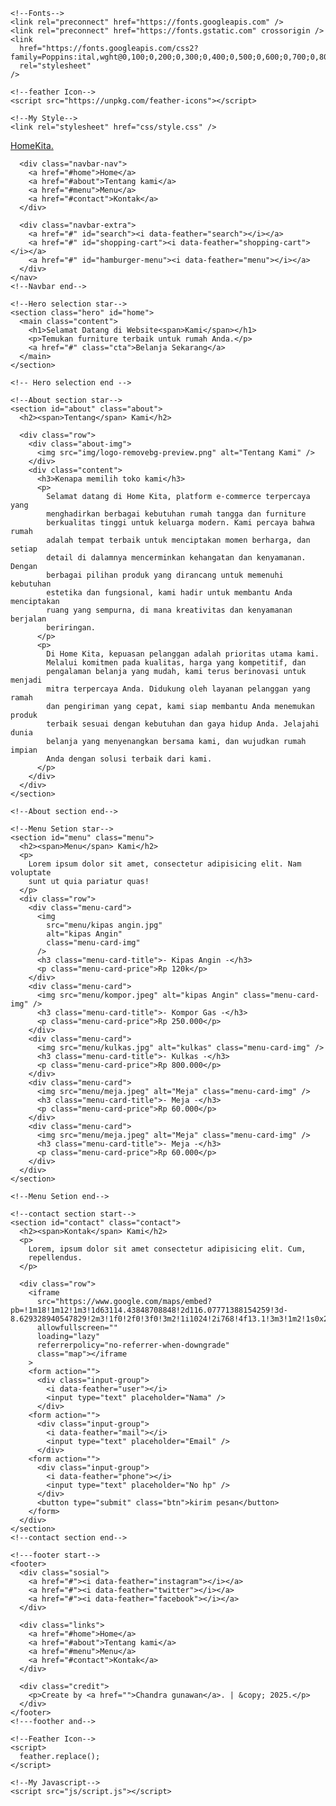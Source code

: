 <html lang="id">
  <head>
    <meta charset="utf-8" />
    <meta http-equiv="X-UA-Compatible" content="IE=edge" />
    <meta name="viewport" content="width=device-width, initial-scale=1" />
    <title>Home Kita</title>

    <!--Fonts-->
    <link rel="preconnect" href="https://fonts.googleapis.com" />
    <link rel="preconnect" href="https://fonts.gstatic.com" crossorigin />
    <link
      href="https://fonts.googleapis.com/css2?family=Poppins:ital,wght@0,100;0,200;0,300;0,400;0,500;0,600;0,700;0,800;0,900;1,100;1,200;1,300;1,400;1,500;1,600;1,700;1,800;1,900&display=swap"
      rel="stylesheet"
    />

    <!--feather Icon-->
    <script src="https://unpkg.com/feather-icons"></script>

    <!--My Style-->
    <link rel="stylesheet" href="css/style.css" />
  </head>

  <body>
    <!--Navbar Start-->
    <nav class="navbar">
      <a href="#" class="navbar-logo">Home<span>Kita</span>.</a>

      <div class="navbar-nav">
        <a href="#home">Home</a>
        <a href="#about">Tentang kami</a>
        <a href="#menu">Menu</a>
        <a href="#contact">Kontak</a>
      </div>

      <div class="navbar-extra">
        <a href="#" id="search"><i data-feather="search"></i></a>
        <a href="#" id="shopping-cart"><i data-feather="shopping-cart"></i></a>
        <a href="#" id="hamburger-menu"><i data-feather="menu"></i></a>
      </div>
    </nav>
    <!--Navbar end-->

    <!--Hero selection star-->
    <section class="hero" id="home">
      <main class="content">
        <h1>Selamat Datang di Website<span>Kami</span></h1>
        <p>Temukan furniture terbaik untuk rumah Anda.</p>
        <a href="#" class="cta">Belanja Sekarang</a>
      </main>
    </section>

    <!-- Hero selection end -->

    <!--About section star-->
    <section id="about" class="about">
      <h2><span>Tentang</span> Kami</h2>

      <div class="row">
        <div class="about-img">
          <img src="img/logo-removebg-preview.png" alt="Tentang Kami" />
        </div>
        <div class="content">
          <h3>Kenapa memilih toko kami</h3>
          <p>
            Selamat datang di Home Kita, platform e-commerce terpercaya yang
            menghadirkan berbagai kebutuhan rumah tangga dan furniture
            berkualitas tinggi untuk keluarga modern. Kami percaya bahwa rumah
            adalah tempat terbaik untuk menciptakan momen berharga, dan setiap
            detail di dalamnya mencerminkan kehangatan dan kenyamanan. Dengan
            berbagai pilihan produk yang dirancang untuk memenuhi kebutuhan
            estetika dan fungsional, kami hadir untuk membantu Anda menciptakan
            ruang yang sempurna, di mana kreativitas dan kenyamanan berjalan
            beriringan.
          </p>
          <p>
            Di Home Kita, kepuasan pelanggan adalah prioritas utama kami.
            Melalui komitmen pada kualitas, harga yang kompetitif, dan
            pengalaman belanja yang mudah, kami terus berinovasi untuk menjadi
            mitra terpercaya Anda. Didukung oleh layanan pelanggan yang ramah
            dan pengiriman yang cepat, kami siap membantu Anda menemukan produk
            terbaik sesuai dengan kebutuhan dan gaya hidup Anda. Jelajahi dunia
            belanja yang menyenangkan bersama kami, dan wujudkan rumah impian
            Anda dengan solusi terbaik dari kami.
          </p>
        </div>
      </div>
    </section>

    <!--About section end-->

    <!--Menu Setion star-->
    <section id="menu" class="menu">
      <h2><span>Menu</span> Kami</h2>
      <p>
        Lorem ipsum dolor sit amet, consectetur adipisicing elit. Nam voluptate
        sunt ut quia pariatur quas!
      </p>
      <div class="row">
        <div class="menu-card">
          <img
            src="menu/kipas angin.jpg"
            alt="kipas Angin"
            class="menu-card-img"
          />
          <h3 class="menu-card-title">- Kipas Angin -</h3>
          <p class="menu-card-price">Rp 120k</p>
        </div>
        <div class="menu-card">
          <img src="menu/kompor.jpeg" alt="kipas Angin" class="menu-card-img" />
          <h3 class="menu-card-title">- Kompor Gas -</h3>
          <p class="menu-card-price">Rp 250.000</p>
        </div>
        <div class="menu-card">
          <img src="menu/kulkas.jpg" alt="kulkas" class="menu-card-img" />
          <h3 class="menu-card-title">- Kulkas -</h3>
          <p class="menu-card-price">Rp 800.000</p>
        </div>
        <div class="menu-card">
          <img src="menu/meja.jpeg" alt="Meja" class="menu-card-img" />
          <h3 class="menu-card-title">- Meja -</h3>
          <p class="menu-card-price">Rp 60.000</p>
        </div>
        <div class="menu-card">
          <img src="menu/meja.jpeg" alt="Meja" class="menu-card-img" />
          <h3 class="menu-card-title">- Meja -</h3>
          <p class="menu-card-price">Rp 60.000</p>
        </div>
      </div>
    </section>

    <!--Menu Setion end-->

    <!--contact section start-->
    <section id="contact" class="contact">
      <h2><span>Kontak</span> Kami</h2>
      <p>
        Lorem, ipsum dolor sit amet consectetur adipisicing elit. Cum,
        repellendus.
      </p>

      <div class="row">
        <iframe
          src="https://www.google.com/maps/embed?pb=!1m18!1m12!1m3!1d63114.43848708848!2d116.07771388154259!3d-8.629328940547829!2m3!1f0!2f0!3f0!3m2!1i1024!2i768!4f13.1!3m3!1m2!1s0x2dcdbed93767f275%3A0xff85a2e125d182d0!2sKec.%20Labuapi%2C%20Kabupaten%20Lombok%20Barat%2C%20Nusa%20Tenggara%20Bar.!5e0!3m2!1sid!2sid!4v1736879458565!5m2!1sid!2sid"
          allowfullscreen=""
          loading="lazy"
          referrerpolicy="no-referrer-when-downgrade"
          class="map"></iframe
        >
        <form action="">
          <div class="input-group">
            <i data-feather="user"></i>
            <input type="text" placeholder="Nama" />
          </div>
        <form action="">
          <div class="input-group">
            <i data-feather="mail"></i>
            <input type="text" placeholder="Email" />
          </div>
        <form action="">
          <div class="input-group"> 
            <i data-feather="phone"></i>
            <input type="text" placeholder="No hp" />
          </div>
          <button type="submit" class="btn">kirim pesan</button>
        </form>
      </div>
    </section>
    <!--contact section end-->

    <!---footer start-->
    <footer>
      <div class="sosial">
        <a href="#"><i data-feather="instagram"></i></a>
        <a href="#"><i data-feather="twitter"></i></a>
        <a href="#"><i data-feather="facebook"></i></a>
      </div>

      <div class="links">
        <a href="#home">Home</a>
        <a href="#about">Tentang kami</a>
        <a href="#menu">Menu</a>
        <a href="#contact">Kontak</a>
      </div>

      <div class="credit">
        <p>Create by <a href="">Chandra gunawan</a>. | &copy; 2025.</p>
      </div>
    </footer>
    <!---foother and-->

    <!--Feather Icon-->
    <script>
      feather.replace();
    </script>

    <!--My Javascript-->
    <script src="js/script.js"></script>
  </body>
</html>

